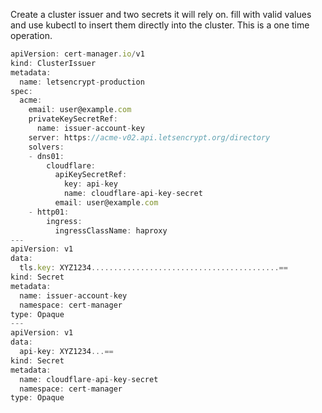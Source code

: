 Create a cluster issuer and two secrets it will rely on. fill with valid values and use kubectl to insert them directly into the cluster. This is a one time operation.


```js
apiVersion: cert-manager.io/v1
kind: ClusterIssuer
metadata:
  name: letsencrypt-production
spec:
  acme:
    email: user@example.com
    privateKeySecretRef:
      name: issuer-account-key
    server: https://acme-v02.api.letsencrypt.org/directory
    solvers:
    - dns01:
        cloudflare:
          apiKeySecretRef:
            key: api-key
            name: cloudflare-api-key-secret
          email: user@example.com
    - http01:
        ingress:
          ingressClassName: haproxy
---
apiVersion: v1
data:
  tls.key: XYZ1234..........................................==
kind: Secret
metadata:
  name: issuer-account-key
  namespace: cert-manager
type: Opaque
---
apiVersion: v1
data:
  api-key: XYZ1234...==
kind: Secret
metadata:
  name: cloudflare-api-key-secret
  namespace: cert-manager
type: Opaque
```